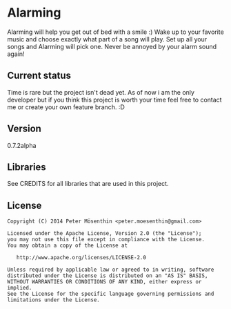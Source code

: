 Alarming
=========

Alarming will help you get out of bed with a smile :) Wake up to your favorite music and choose exactly what part of a song will play.
Set up all your songs and Alarming will pick one. Never be annoyed by your alarm sound again!

Current status
----
Time is rare but the project isn't dead yet. As of now i am the only developer but if you think this project is worth your time feel free to contact me or create your own feature branch. :D

Version
----
0.7.2alpha

Libraries
-----------

See CREDITS for all libraries that are used in this project.

License
-----------
```
Copyright (C) 2014 Peter Mösenthin <peter.moesenthin@gmail.com>

Licensed under the Apache License, Version 2.0 (the "License");
you may not use this file except in compliance with the License.
You may obtain a copy of the License at

   http://www.apache.org/licenses/LICENSE-2.0

Unless required by applicable law or agreed to in writing, software
distributed under the License is distributed on an "AS IS" BASIS,
WITHOUT WARRANTIES OR CONDITIONS OF ANY KIND, either express or implied.
See the License for the specific language governing permissions and
limitations under the License.
```
